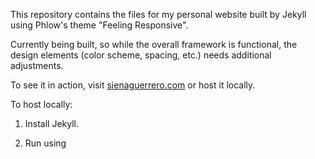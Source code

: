 This repository contains the files for my personal website built by Jekyll using Phlow's theme "Feeling Responsive". 

Currently being built, so while the overall framework is functional, the design elements (color scheme, spacing, etc.) needs additional adjustments. 

To see it in action, visit [sienaguerrero.com](http://www.sienaguerrero.com) or host it locally.

To host locally:
1. Install Jekyll.

2. Run using 
